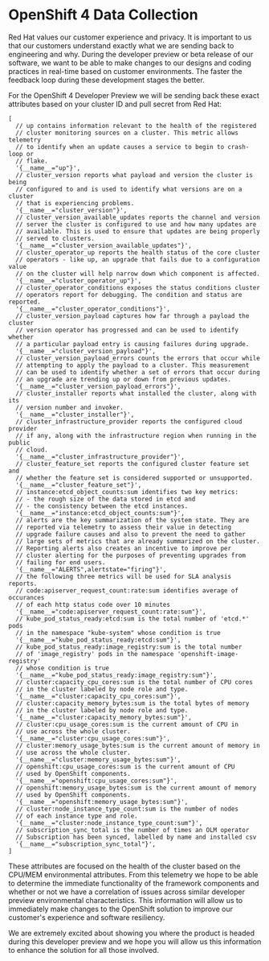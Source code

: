 # OpenShift 4 Data Collection

Red Hat values our customer experience and privacy. It is important to us that our customers understand exactly what we are sending back to engineering and why. During the developer preview or beta release of our software, we want to be able to make changes to our designs and coding practices in real-time based on customer environments. The faster the feedback loop during these development stages the better. 

For the OpenShift 4 Developer Preview we will be sending back these exact attributes based on your cluster ID and pull secret from Red Hat:

[embedmd]:# (../metrics.json jsonnet)
```jsonnet
[
  // up contains information relevant to the health of the registered
  // cluster monitoring sources on a cluster. This metric allows telemetry
  // to identify when an update causes a service to begin to crash-loop or
  // flake.
  '{__name__="up"}',
  // cluster_version reports what payload and version the cluster is being
  // configured to and is used to identify what versions are on a cluster
  // that is experiencing problems.
  '{__name__="cluster_version"}',
  // cluster_version_available_updates reports the channel and version
  // server the cluster is configured to use and how many updates are
  // available. This is used to ensure that updates are being properly
  // served to clusters.
  '{__name__="cluster_version_available_updates"}',
  // cluster_operator_up reports the health status of the core cluster
  // operators - like up, an upgrade that fails due to a configuration value
  // on the cluster will help narrow down which component is affected.
  '{__name__="cluster_operator_up"}',
  // cluster_operator_conditions exposes the status conditions cluster
  // operators report for debugging. The condition and status are reported.
  '{__name__="cluster_operator_conditions"}',
  // cluster_version_payload captures how far through a payload the cluster
  // version operator has progressed and can be used to identify whether
  // a particular payload entry is causing failures during upgrade.
  '{__name__="cluster_version_payload"}',
  // cluster_version_payload_errors counts the errors that occur while
  // attempting to apply the payload to a cluster. This measurement
  // can be used to identify whether a set of errors that occur during
  // an upgrade are trending up or down from previous updates.
  '{__name__="cluster_version_payload_errors"}',
  // cluster_installer reports what installed the cluster, along with its
  // version number and invoker.
  '{__name__="cluster_installer"}',
  // cluster_infrastructure_provider reports the configured cloud provider
  // if any, along with the infrastructure region when running in the public
  // cloud.
  '{__name__="cluster_infrastructure_provider"}',
  // cluster_feature_set reports the configured cluster feature set and
  // whether the feature set is considered supported or unsupported.
  '{__name__="cluster_feature_set"}',
  // instance:etcd_object_counts:sum identifies two key metrics:
  // - the rough size of the data stored in etcd and
  // - the consistency between the etcd instances.
  '{__name__="instance:etcd_object_counts:sum"}',
  // alerts are the key summarization of the system state. They are
  // reported via telemetry to assess their value in detecting
  // upgrade failure causes and also to prevent the need to gather
  // large sets of metrics that are already summarized on the cluster.
  // Reporting alerts also creates an incentive to improve per
  // cluster alerting for the purposes of preventing upgrades from
  // failing for end users.
  '{__name__="ALERTS",alertstate="firing"}',
  // the following three metrics will be used for SLA analysis reports.
  // code:apiserver_request_count:rate:sum identifies average of occurances
  // of each http status code over 10 minutes
  '{__name__="code:apiserver_request_count:rate:sum"}',
  // kube_pod_status_ready:etcd:sum is the total number of 'etcd.*' pods
  // in the namespace "kube-system" whose condition is true
  '{__name__="kube_pod_status_ready:etcd:sum"}',
  // kube_pod_status_ready:image_registry:sum is the total number
  // of 'image_registry' pods in the namespace 'openshift-image-registry'
  // whose condition is true
  '{__name__="kube_pod_status_ready:image_registry:sum"}',
  // cluster:capacity_cpu_cores:sum is the total number of CPU cores
  // in the cluster labeled by node role and type.
  '{__name__="cluster:capacity_cpu_cores:sum"}',
  // cluster:capacity_memory_bytes:sum is the total bytes of memory
  // in the cluster labeled by node role and type.
  '{__name__="cluster:capacity_memory_bytes:sum"}',
  // cluster:cpu_usage_cores:sum is the current amount of CPU in
  // use across the whole cluster.
  '{__name__="cluster:cpu_usage_cores:sum"}',
  // cluster:memory_usage_bytes:sum is the current amount of memory in
  // use across the whole cluster.
  '{__name__="cluster:memory_usage_bytes:sum"}',
  // openshift:cpu_usage_cores:sum is the current amount of CPU
  // used by OpenShift components.
  '{__name__="openshift:cpu_usage_cores:sum"}',
  // openshift:memory_usage_bytes:sum is the current amount of memory
  // used by OpenShift components.
  '{__name__="openshift:memory_usage_bytes:sum"}',
  // cluster:node_instance_type_count:sum is the number of nodes
  // of each instance type and role.
  '{__name__="cluster:node_instance_type_count:sum"}',
  // subscription_sync_total is the number of times an OLM operator
  // Subscription has been synced, labelled by name and installed csv
  '{__name__="subscription_sync_total"}',
]
```

These attributes are focused on the health of the cluster based on the CPU/MEM environmental attributes. From this telemetry we hope to be able to determine the immediate functionality of the framework components and whether or not we have a correlation of issues across similar developer preview environmental characteristics. This information will allow us to immediately make changes to the OpenShift solution to improve our customer's experience and software resiliency.

We are extremely excited about showing you where the product is headed during this developer preview and we hope you will allow us this information to enhance the solution for all those involved.
